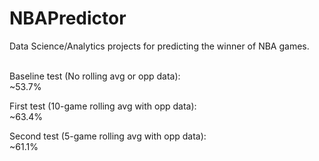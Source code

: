 # NBAPredictor
Data Science/Analytics projects for predicting the winner of NBA games. <br /><br />

Baseline test (No rolling avg or opp data): <br />
~53.7% <br />

First test (10-game rolling avg with opp data): <br />
~63.4%

Second test (5-game rolling avg with opp data): <br />
~61.1%


